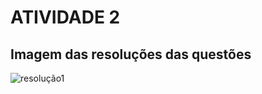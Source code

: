 # ATIVIDADE 2
## Imagem das resoluções das questões 

![resolução1](https://github.com/Julialcomelli/ELN22104_2020_2/blob/prof-lohmann-Alunos_01/parte%201%20-%20eletronica.jpeg)
